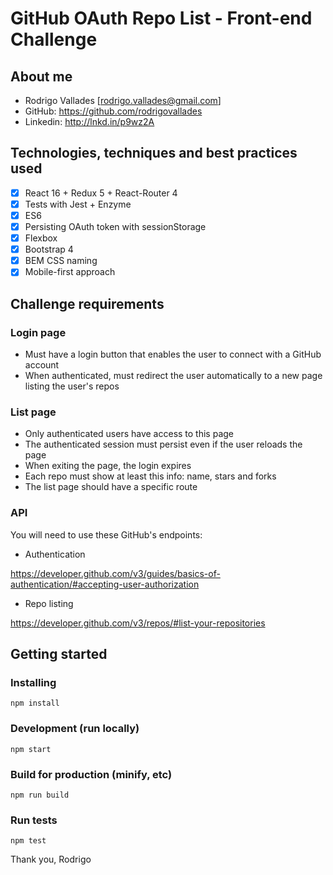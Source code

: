 # GitHub OAuth Repo List - Front-end Challenge

## About me

  - Rodrigo Vallades [rodrigo.vallades@gmail.com]
  - GitHub: https://github.com/rodrigovallades
  - Linkedin: http://lnkd.in/p9wz2A

## Technologies, techniques and best practices used

- [x] React 16 + Redux 5 + React-Router 4
- [x] Tests with Jest + Enzyme
- [x] ES6
- [x] Persisting OAuth token with sessionStorage
- [x] Flexbox
- [x] Bootstrap 4
- [x] BEM CSS naming
- [x] Mobile-first approach

## Challenge requirements

### Login page

- Must have a login button that enables the user to connect with a GitHub account
- When authenticated, must redirect the user automatically to a new page listing the user's repos

### List page

- Only authenticated users have access to this page
- The authenticated session must persist even if the user reloads the page
- When exiting the page, the login expires
- Each repo must show at least this info: name, stars and forks
- The list page should have a specific route

### API

You will need to use these GitHub's endpoints:

- Authentication

https://developer.github.com/v3/guides/basics-of-authentication/#accepting-user-authorization

- Repo listing

https://developer.github.com/v3/repos/#list-your-repositories


## Getting started

### Installing
```
npm install
```

### Development (run locally)
```
npm start
```

### Build for production (minify, etc)
```
npm run build
```

### Run tests
```
npm test
```


Thank you,
Rodrigo
